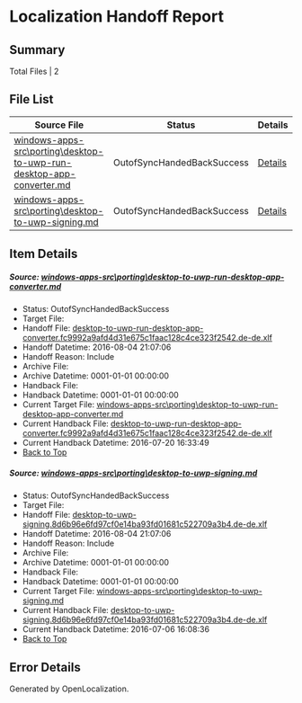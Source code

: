 # <a name='report-top'></a> Localization Handoff Report

## Summary
 Total Files | 2

## File List
 Source File | Status | Details 
 ----------- | ------ | ------- 
 [windows-apps-src\porting\desktop-to-uwp-run-desktop-app-converter.md](https://github.com/Microsoft/windows-apps/blob/ed02fcae43c52df8f6a4c9dc75f711122ad70112/windows-apps-src/porting/desktop-to-uwp-run-desktop-app-converter.md) | OutofSyncHandedBackSuccess | [Details](#8e85a0d58f87d53627af9f928adef858deda79994845)
 [windows-apps-src\porting\desktop-to-uwp-signing.md](https://github.com/Microsoft/windows-apps/blob/dbe099e7a3a33684494000d5d5bf2615124d2740/windows-apps-src/porting/desktop-to-uwp-signing.md) | OutofSyncHandedBackSuccess | [Details](#e846fe262d7983cc6216922620b872d03677b2754846)

## Item Details
##### <a name='8e85a0d58f87d53627af9f928adef858deda79994845'></a> Source: [windows-apps-src\porting\desktop-to-uwp-run-desktop-app-converter.md](https://github.com/Microsoft/windows-apps/blob/ed02fcae43c52df8f6a4c9dc75f711122ad70112/windows-apps-src/porting/desktop-to-uwp-run-desktop-app-converter.md)
* Status: OutofSyncHandedBackSuccess
* Target File: 
* Handoff File: [desktop-to-uwp-run-desktop-app-converter.fc9992a9afd4d31e675c1faac128c4ce323f2542.de-de.xlf](https://github.com/Microsoft/WDG.handoff/blob/7220122d5462b0406aa1b2e3279373560009702d/ol-handoff/Microsoft/windows-apps.de-de/master/desktop-to-uwp-run-desktop-app-converter.fc9992a9afd4d31e675c1faac128c4ce323f2542.de-de.xlf)
* Handoff Datetime: 2016-08-04 21:07:06
* Handoff Reason: Include
* Archive File: 
* Archive Datetime: 0001-01-01 00:00:00
* Handback File: 
* Handback Datetime: 0001-01-01 00:00:00
* Current Target File: [windows-apps-src\porting\desktop-to-uwp-run-desktop-app-converter.md](https://github.com/Microsoft/windows-apps.de-de/blob/6de8cee4ee31a6fa9082108f1a9e7ff09c39e62b/windows-apps-src/porting/desktop-to-uwp-run-desktop-app-converter.md)
* Current Handback File: [desktop-to-uwp-run-desktop-app-converter.fc9992a9afd4d31e675c1faac128c4ce323f2542.de-de.xlf](https://github.com/Microsoft/WDG.handback/blob/2c1ceb1dcd88de90d8169faf0aaddf2807f77d49/ol-handback/Microsoft/windows-apps.de-de/master/desktop-to-uwp-run-desktop-app-converter.fc9992a9afd4d31e675c1faac128c4ce323f2542.de-de.xlf)
* Current Handback Datetime: 2016-07-20 16:33:49
* [Back to Top](#report-top)

##### <a name='e846fe262d7983cc6216922620b872d03677b2754846'></a> Source: [windows-apps-src\porting\desktop-to-uwp-signing.md](https://github.com/Microsoft/windows-apps/blob/dbe099e7a3a33684494000d5d5bf2615124d2740/windows-apps-src/porting/desktop-to-uwp-signing.md)
* Status: OutofSyncHandedBackSuccess
* Target File: 
* Handoff File: [desktop-to-uwp-signing.8d6b96e6fd97cf0e14ba93fd01681c522709a3b4.de-de.xlf](https://github.com/Microsoft/WDG.handoff/blob/7220122d5462b0406aa1b2e3279373560009702d/ol-handoff/Microsoft/windows-apps.de-de/master/desktop-to-uwp-signing.8d6b96e6fd97cf0e14ba93fd01681c522709a3b4.de-de.xlf)
* Handoff Datetime: 2016-08-04 21:07:06
* Handoff Reason: Include
* Archive File: 
* Archive Datetime: 0001-01-01 00:00:00
* Handback File: 
* Handback Datetime: 0001-01-01 00:00:00
* Current Target File: [windows-apps-src\porting\desktop-to-uwp-signing.md](https://github.com/Microsoft/windows-apps.de-de/blob/7a3dc4d5efb7b5518f9623c0a3ebf46436d26e72/windows-apps-src/porting/desktop-to-uwp-signing.md)
* Current Handback File: [desktop-to-uwp-signing.8d6b96e6fd97cf0e14ba93fd01681c522709a3b4.de-de.xlf](https://github.com/Microsoft/WDG.handback/blob/b6880abfd65d38457dda3929c963d918f070774a/ol-handback/Microsoft/windows-apps.de-de/master/desktop-to-uwp-signing.8d6b96e6fd97cf0e14ba93fd01681c522709a3b4.de-de.xlf)
* Current Handback Datetime: 2016-07-06 16:08:36
* [Back to Top](#report-top)


## Error Details

Generated by OpenLocalization.
